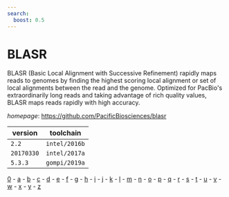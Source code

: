 ```yaml
---
search:
  boost: 0.5
---
```

# BLASR

BLASR (Basic Local Alignment with Successive Refinement) rapidly maps   reads to genomes by finding the highest scoring local alignment or set of local alignments   between the read and the genome. Optimized for PacBio's extraordinarily long reads and   taking advantage of rich quality values, BLASR maps reads rapidly with high accuracy.

*homepage*: <https://github.com/PacificBiosciences/blasr>

version | toolchain
--------|----------
``2.2`` | ``intel/2016b``
``20170330`` | ``intel/2017a``
``5.3.3`` | ``gompi/2019a``

[0](../0/index.md) - [a](../a/index.md) - [b](../b/index.md) - [c](../c/index.md) - [d](../d/index.md) - [e](../e/index.md) - [f](../f/index.md) - [g](../g/index.md) - [h](../h/index.md) - [i](../i/index.md) - [j](../j/index.md) - [k](../k/index.md) - [l](../l/index.md) - [m](../m/index.md) - [n](../n/index.md) - [o](../o/index.md) - [p](../p/index.md) - [q](../q/index.md) - [r](../r/index.md) - [s](../s/index.md) - [t](../t/index.md) - [u](../u/index.md) - [v](../v/index.md) - [w](../w/index.md) - [x](../x/index.md) - [y](../y/index.md) - [z](../z/index.md)

